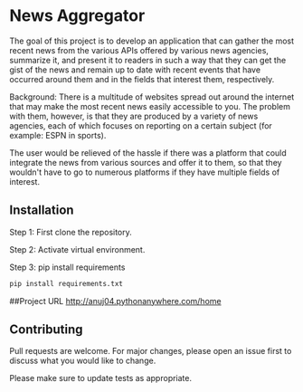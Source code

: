 # News Aggregator

The goal of this project is to develop an application that can gather the most recent news from the various APIs offered by various news agencies, summarize it, and present it to readers in such a way that they can get the gist of the news and remain up to date with recent events that have occurred around them and in the fields that interest them, respectively.

Background: There is a multitude of websites spread out around the internet that may make the most recent news easily accessible to you. The problem with them, however, is that they are produced by a variety of news agencies, each of which focuses on reporting on a certain subject (for example: ESPN in sports). 

The user would be relieved of the hassle if there was a platform that could integrate the news from various sources and offer it to them, so that they wouldn't have to go to numerous platforms if they have multiple fields of interest.






## Installation
Step 1: First clone the repository.

Step 2: Activate virtual environment.
 
Step 3: pip install requirements

```bash
pip install requirements.txt
```

##Project URL
http://anuj04.pythonanywhere.com/home


## Contributing
Pull requests are welcome. For major changes, please open an issue first
to discuss what you would like to change.

Please make sure to update tests as appropriate.

